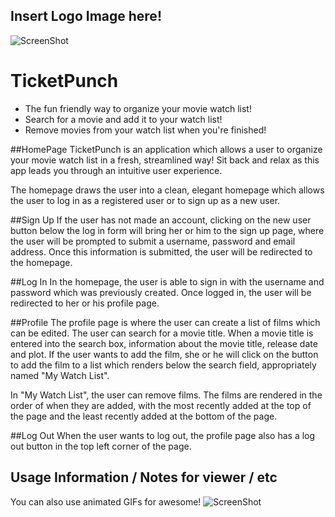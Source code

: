 ## Insert Logo Image here!

![ScreenShot](/screenshot.png)
# TicketPunch
- The fun friendly way to organize your movie watch list!
- Search for a movie and add it to your watch list!
- Remove movies from your watch list when you're finished!

##HomePage
TicketPunch is an application which allows a user to organize your movie watch list in a fresh, streamlined way! Sit back and relax as this app leads you through an intuitive user experience.

The homepage draws the user into a clean, elegant homepage which allows the user to log in as a registered user or to sign up as a new user.

##Sign Up
If the user has not made an account, clicking on the new user button below the log in form will bring her or him to the sign up page, where the user will be prompted to submit a username, password and email address. Once this information is submitted, the user will be redirected to the homepage.

##Log In
In the homepage, the user is able to sign in with the username and password which was previously created. Once logged in, the user will be redirected to her or his profile page.

##Profile
The profile page is where the user can create a list of films which can be edited. The user can search for a movie title. When a movie title is entered into the search box, information about the movie title, release date and plot. If the user wants to add the film, she or he will click on the button to add the film to a list which renders below the search field, appropriately named "My Watch List".

In "My Watch List", the user can remove films.  The films are rendered in the order of when they are added, with the most recently added at the top of the page and the least recently added at the bottom of the page.

##Log Out
When the user wants to log out, the profile page also has a log out button in the top left corner of the page.


## Usage Information / Notes for viewer / etc

You can also use animated GIFs for awesome!
![ScreenShot](/cel.gif)
